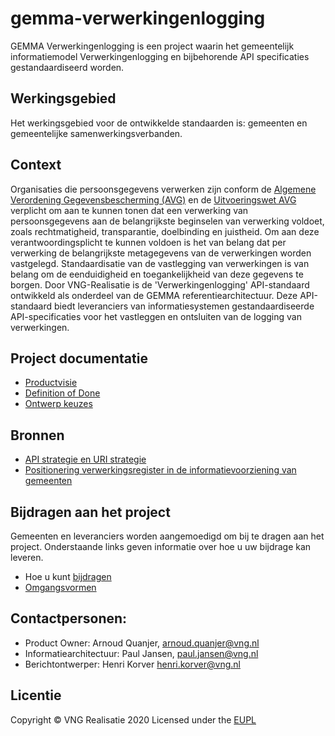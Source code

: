 # gemma-verwerkingenlogging

GEMMA Verwerkingenlogging is een project waarin het gemeentelijk informatiemodel Verwerkingenlogging en bijbehorende API specificaties gestandaardiseerd worden.

## Werkingsgebied 
Het werkingsgebied voor de ontwikkelde standaarden is: gemeenten en gemeentelijke samenwerkingsverbanden.

## Context 
Organisaties die persoonsgegevens verwerken zijn conform de [Algemene Verordening Gegevensbescherming (AVG)](https://autoriteitpersoonsgegevens.nl/nl/over-privacy/wetten/algemene-verordening-gegevensbescherming-avg) en de [Uitvoeringswet AVG](https://wetten.overheid.nl/BWBR0040940/2019-02-19) verplicht om aan te kunnen tonen dat een verwerking van persoonsgegevens aan de belangrijkste beginselen van verwerking voldoet, zoals rechtmatigheid, transparantie, doelbinding en juistheid. Om aan deze verantwoordingsplicht te kunnen voldoen is het van belang dat per verwerking de belangrijkste metagegevens van de verwerkingen worden vastgelegd. Standaardisatie van de vastlegging van verwerkingen is van belang om de eenduidigheid en toegankelijkheid van deze gegevens te borgen. Door VNG-Realisatie is de 'Verwerkingenlogging' API-standaard ontwikkeld als onderdeel van de GEMMA referentiearchitectuur. Deze API-standaard biedt leveranciers van informatiesystemen gestandaardiseerde API-specificaties voor het vastleggen en ontsluiten van de logging van verwerkingen.

## Project documentatie
* [Productvisie](https://github.com/VNG-Realisatie/gemma-verwerkingenlogging/blob/master/docs/productvision.md)
* [Definition of Done](https://github.com/VNG-Realisatie/gemma-verwerkingenlogging/blob/master/docs/definition_of_done.md)
* [Ontwerp keuzes](https://github.com/VNG-Realisatie/gemma-verwerkingenlogging/blob/master/docs/ontwerp_keuzes.md)

## Bronnen
* [API strategie en URI strategie](https://geonovum.github.io/KP-APIs/API-strategie-algemeen/)
* [Positionering verwerkingsregister in de informatievoorziening van gemeenten](https://www.gemmaonline.nl/images/gemmaonline/b/b7/Gegevenslandschap_-_Logging_van_verwerking_van_gegevens.pdf)

## Bijdragen aan het project
Gemeenten en leveranciers worden aangemoedigd om bij te dragen aan het project. Onderstaande links geven informatie over hoe u uw bijdrage kan leveren.
* Hoe u kunt [bijdragen](https://github.com/VNG-Realisatie/Tutorial/blob/master/CONTRIBUTING.md)
* [Omgangsvormen](https://github.com/VNG-Realisatie/Tutorial/blob/master/CODE_OF_CONDUCT.md)

## Contactpersonen:
* Product Owner: Arnoud Quanjer, arnoud.quanjer@vng.nl
* Informatiearchitectuur: Paul Jansen, paul.jansen@vng.nl
* Berichtontwerper: Henri Korver henri.korver@vng.nl

## Licentie
Copyright &copy; VNG Realisatie 2020
Licensed under the [EUPL](https://github.com/VNG-Realisatie/gemma-verwerkingenlogging/blob/master/LICENCE.md)
